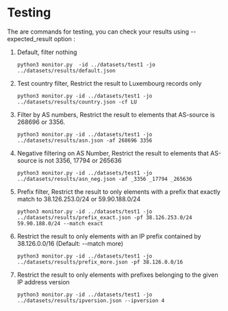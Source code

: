 # Testing

The are commands for testing, you can check your results using --expected_result option :

1. Default, filter nothing

    ```shell
    python3 monitor.py  -id ../datasets/test1 -jo ../datasets/results/default.json
    ```

2. Test country filter, Restrict the result to Luxembourg records only

    ```shell
    python3 monitor.py -id ../datasets/test1 -jo ../datasets/results/country.json -cf LU
    ```

3. Filter by AS numbers, Restrict the result to elements that AS-source is 268696 or 3356.

    ```shell
    python3 monitor.py -id ../datasets/test1 -jo ../datasets/results/asn.json -af 268696 3356
    ```

4. Negative filtering on AS Number, Restrict the result to elements that AS-source is not 3356, 17794 or 265636

    ```shell
    python3 monitor.py -id ../datasets/test1 -jo ../datasets/results/asn_neg.json -af _3356 _17794 _265636
    ```

5. Prefix filter, Restrict the result to only elements with a prefix that exactly match to 38.126.253.0/24 or 59.90.188.0/24

    ```shell
    python3 monitor.py -id ../datasets/test1 -jo ../datasets/results/prefix_exact.json -pf 38.126.253.0/24 59.90.188.0/24 --match exact
    ```

6. Restrict the result to only elements with an IP prefix contained by 38.126.0.0/16 (Default: --match more)

    ```shell
    python3 monitor.py -id ../datasets/test1 -jo ../datasets/results/prefix_more.json -pf 38.126.0.0/16
    ```

7. Restrict the result to only elements with prefixes belonging to the given IP address version

    ```shell
    python3 monitor.py -id ../datasets/test1 -jo ../datasets/results/ipversion.json --ipversion 4
    ```
